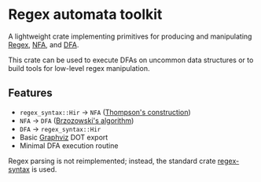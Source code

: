 # Regex automata toolkit

A lightweight crate implementing primitives for producing and manipulating [Regex](https://en.wikipedia.org/wiki/Regular_expression), [NFA](https://en.wikipedia.org/wiki/Nondeterministic_finite_automaton), and [DFA](https://en.wikipedia.org/wiki/Deterministic_finite_automaton).

This crate can be used to execute DFAs on uncommon data structures or to build tools for low-level regex manipulation.

## Features

- `regex_syntax::Hir` -> `NFA` ([Thompson's construction](https://en.wikipedia.org/wiki/Thompson%27s_construction))
- `NFA` -> `DFA` ([Brzozowski's algorithm](https://en.wikipedia.org/wiki/DFA_minimization#Brzozowski's_algorithm))
- `DFA` -> `regex_syntax::Hir`
- Basic [Graphviz](https://graphviz.org/) DOT export
- Minimal DFA execution routine

Regex parsing is not reimplemented; instead, the standard crate [regex-syntax](https://docs.rs/regex-syntax/latest/regex_syntax/) is used.
